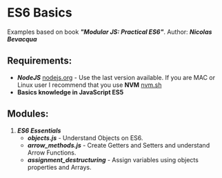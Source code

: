 # ES6 Basics

Examples based on book **_"Modular JS: Practical ES6"_**.
Author: **_Nicolas Bevacqua_**

## Requirements:

- **_NodeJS_** [nodejs.org](https://nodejs.org/) - Use the last version available. If you are MAC or Linux user I recommend that you use **NVM** [nvm.sh](https://github.com/creationix/nvm/blob/master/README.markdown)
- **Basics knowledge in JavaScript ES5**


## Modules:

1. **_ES6 Essentials_**
    * **_objects.js_** - Understand Objects on ES6.
    * **_arrow\_methods.js_** - Create Getters and Setters and understand Arrow Functions.
    * **_assignment\_destructuring_** - Assign variables using objects properties and Arrays.
